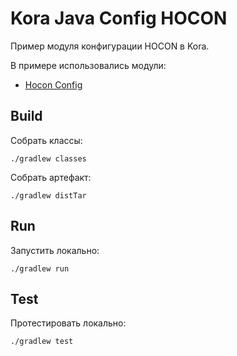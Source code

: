 # Kora Java Config HOCON

Пример модуля конфигурации HOCON в Kora.

В примере использовались модули:
- [Hocon Config](https://kora-projects.github.io/kora-docs/ru/documentation/config/#hocon)

## Build

Собрать классы:

```shell
./gradlew classes
```

Собрать артефакт:

```shell
./gradlew distTar
```

## Run

Запустить локально:
```shell
./gradlew run
```

## Test

Протестировать локально:
```shell
./gradlew test
```

